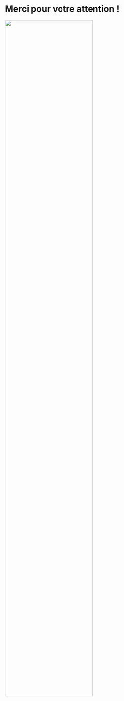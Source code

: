 # Merci pour votre attention !


<div class="full-center">
 <img style='height: 75%' src="./assets/images/bye.gif">
</div>
